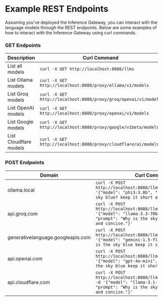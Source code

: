 # Example REST Endpoints

Assuming you've deployed the Inference Gateway, you can interact with the language models through the REST endpoints. Below are some examples of how to interact with the Inference Gateway using curl commands.

### GET Endpoints

| Description            | Curl Command                                                    |
| ---------------------- | --------------------------------------------------------------- |
| List all models        | `curl -X GET http://localhost:8080/llms`                        |
| List Ollama models     | `curl -X GET http://localhost:8080/proxy/ollama/v1/models`      |
| List Groq models       | `curl -X GET http://localhost:8080/proxy/groq/openai/v1/models` |
| List OpenAI models     | `curl -X GET http://localhost:8080/proxy/openai/v1/models`      |
| List Google models     | `curl -X GET http://localhost:8080/proxy/google/v1beta/models`  |
| List Cloudflare models | `curl -X GET http://localhost:8080/proxy/cloudflare/ai/models`  |

### POST Endpoints

| Domain                            | Curl Command                                                                                                                                                      |
| --------------------------------- | ----------------------------------------------------------------------------------------------------------------------------------------------------------------- |
| ollama.local                      | `curl -X POST http://localhost:8080/llms/ollama/generate -d '{"model": "phi3:3.8b", "prompt": "Why is the sky blue? keep it short and concise."}'`                |
| api.groq.com                      | `curl -X POST http://localhost:8080/llms/groq/generate -d '{"model": "llama-3.3-70b-versatile", "prompt": "Why is the sky blue? keep it short and concise."}'`    |
| generativelanguage.googleapis.com | `curl -X POST http://localhost:8080/llms/google/generate -d '{"model": "gemini-1.5-flash", "prompt": "Why is the sky blue keep it short and concise."}'`          |
| api.openai.com                    | `curl -X POST http://localhost:8080/llms/openai/generate -d '{"model": "gpt-4o-mini", "prompt": "Why is the sky blue keep it short and concise."}'`               |
| api.cloudflare.com                | `curl -X POST http://localhost:8080/llms/cloudflare/generate -d '{"model": "llama-3.1-8b-instruct", "prompt": "Why is the sky blue keep it short and concise."}'` |
